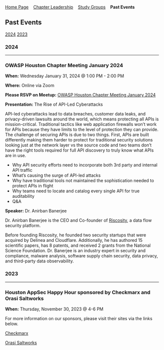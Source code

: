 [Home Page](index.md)
&nbsp;&nbsp;&nbsp;[Chapter Leadership](leaders.md)
&nbsp;&nbsp;&nbsp;[Study Groups](studygroups.md)
&nbsp;&nbsp;&nbsp;<strong>Past Events</strong>

## Past Events ##

[2024](#2024) 
[2023](#2023) 


### 2024 ###
---------------
### OWASP Houston Chapter Meeting January 2024 ###

**When:** Wednesday January 31, 2024 @ 1:00 PM - 2:00 PM

**Where:** Online via Zoom

**Please RSVP on Meetup:** <a href="https://www.meetup.com/owasp-houston-texas-chapter/events/298722891/">OWASP Houston Chapter Meeting January 2024</a>

**Presentation:** The Rise of API-Led Cyberattacks

API-led cyberattacks lead to data breaches, customer data leaks, and privacy-driven lawsuits around the world, which means protecting all APIs is mission-critical. Traditional tactics like web application firewalls won’t work for APIs because they have limits to the level of protection they can provide. The challenge of securing APIs is due to two things. First, APIs are built differently making them harder to protect for traditional security solutions looking just at the network layer vs the source code and two teams don’t have the right tools required for full API discovery to truly know what APIs are in use.


- Why API security efforts need to incorporate both 3rd party and internal API traffic
- What’s causing the surge of API-led attacks
- Why have traditional tools not maintained the sophistication needed to protect APIs in flight
- Why teams need to locate and catalog every single API for true auditability
- Q&A

<blockquote> 

</blockquote>

**Speaker:** Dr. Anirban Banerjee

Dr. Anirban Banerjee is the CEO and Co-founder of <a href="https://www.riscosity.com/">Riscosity</a>, a data flow security platform.


Before founding Riscosity, he founded two security startups that were acquired by Delinea and Cloudflare. Additionally, he has authored 15 scientific papers, has 8 patents, and received 2 grants from the National Science Foundation. Dr. Banerjee is an industry expert in security and compliance, malware analysis, software supply chain security, data privacy, and third-party data observability.


### 2023 ###
---------------
### Houston AppSec Happy Hour sponsored by Checkmarx and Orasi Saltworks ###

**When:**
Thursday, November 30, 2023 @ 4-6 PM

For more information on our sponsors, please visit their sites via the links below.

<a href="https://checkmarx.com/">Checkmarx</a>

<a href="https://www.saltworks.io">Orasi Saltworks</a>
